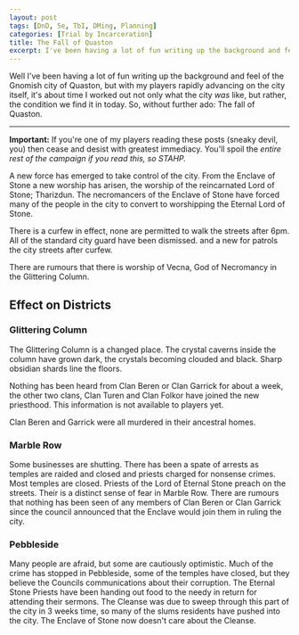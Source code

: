 ```yaml
---
layout: post
tags: [DnD, 5e, TbI, DMing, Planning]
categories: [Trial by Incarceration]
title: The Fall of Quaston
excerpt: I've been having a lot of fun writing up the background and feel of the Gnomish city of Quaston, but with my players rapidly advancing on the city itself, it's about time I worked out not only what the city was like, but rather, the condition we find it in today.
---
```


Well I've been having a lot of fun writing up the background and feel of the Gnomish city of Quaston, but with my players rapidly advancing on the city itself, it's about time I worked out not only what the city _was_ like, but rather, the condition we find it in today. So, without further ado: The fall of Quaston.

***

**Important:** If you're one of my players reading these posts (sneaky devil, you) then cease and desist with greatest immediacy. You'll spoil the _entire rest of the campaign if you read this, so STAHP._

A new force has emerged to take control of the city. From the Enclave of Stone a new worship has arisen, the worship of the reincarnated Lord of Stone; Tharizdun. The necromancers of the Enclave of Stone have forced many of the people in the city to convert to worshipping the Eternal Lord of Stone. 

There is a curfew in effect, none are permitted to walk the streets after 6pm. All of the standard city guard have been dismissed. and a new for patrols the city streets after curfew.

There are rumours that there is worship of Vecna, God of Necromancy in the Glittering Column.

## Effect on Districts

### Glittering Column

The Glittering Column is a changed place. The crystal caverns inside the column have grown dark, the crystals becoming clouded and black. Sharp obsidian shards line the floors.

Nothing has been heard from Clan Beren or Clan Garrick for about a week, the other two clans, Clan Turen and Clan Folkor have joined the new priesthood. This information is not available to players yet. 

Clan Beren and Garrick were all murdered in their ancestral homes. 

### Marble Row

Some businesses are shutting. There has been a spate of arrests as temples are raided and closed and priests charged for nonsense crimes. Most temples are closed. Priests of the Lord of Eternal Stone preach on the streets. Their is a distinct sense of fear in Marble Row. There are rumours that nothing has been seen of any members of Clan Beren or Clan Garrick since the council announced that the Enclave would join them in ruling the city.

### Pebbleside

Many people are afraid, but some are cautiously optimistic. Much of the crime has stopped in Pebbleside, some of the temples have closed, but they believe the Councils communications about their corruption. The Eternal Stone Priests have been handing out food to the needy in return for attending their sermons. The Cleanse was due to sweep through this part of the city in 3 weeks time, so many of the slums residents have pushed into the city. The Enclave of Stone now doesn't care about the Cleanse. 
